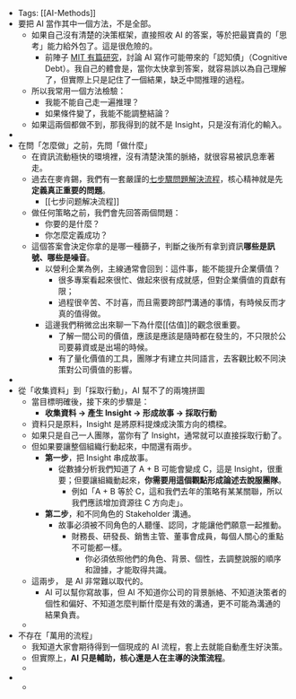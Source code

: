 - Tags:  [[AI-Methods]]
- 要把 AI 當作其中一個方法，不是全部。
	- 如果自己沒有清楚的決策框架，直接照收 AI 的答案，等於把最寶貴的「思考」能力給外包了。這是很危險的。
		- 前陣子 [MIT 有篇研究](https://zqjadm.clicks.mlsend.com/tf/cl/eyJ2Ijoie1wiYVwiOjkwMzIzMSxcImxcIjoxNjI2ODEwOTYzMjkyMzQxMzQsXCJyXCI6MTYyNjgxMTA4ODg5MDc3NDc4fSIsInMiOiJmMTBlZWJiOTcxNGY4YTY3In0)，討論 AI 寫作可能帶來的「認知債」（Cognitive Debt）。我自己的體會是，當你太快拿到答案，就容易誤以為自己理解了，但實際上只是記住了一個結果，缺乏中間推理的過程。
	- 所以我常用一個方法檢驗：
		- 我能不能自己走一遍推理？
		- 如果條件變了，我能不能調整結論？
	- 如果這兩個都做不到，那我得到的就不是 Insight，只是沒有消化的輸入。
-
- 在問「怎麼做」之前，先問「做什麼」
	- 在資訊流動極快的環境裡，沒有清楚決策的脈絡，就很容易被訊息牽著走。
	- 過去在麥肯錫，我們有一套嚴謹的[七步驟問題解決流程](https://zqjadm.clicks.mlsend.com/tf/cl/eyJ2Ijoie1wiYVwiOjkwMzIzMSxcImxcIjoxNjI2ODEwOTYzMzU1MjU1OTEsXCJyXCI6MTYyNjgxMTA4ODg5MDc3NDc4fSIsInMiOiJlYmJlZWNlNDg2YjM3NzhhIn0)，核心精神就是先**定義真正重要的問題**。
		- [[七步问题解决流程]]
	- 做任何策略之前，我們會先回答兩個問題：
		- 你要的是什麼？
		- 你怎麼定義成功？
	- 這個答案會決定你拿的是哪一種篩子，判斷之後所有拿到資訊**哪些是訊號、哪些是噪音**。
		- 以營利企業為例，主線通常會回到：這件事，能不能提升企業價值？
			- 很多專案看起來很忙、做起來很有成就感，但對企業價值的貢獻有限；
			- 過程很辛苦、不討喜，而且需要跨部門溝通的事情，有時候反而才真的值得做。
		- 這邊我們稍微岔出來聊一下為什麼[[估值]]的觀念很重要。
			- 了解一間公司的價值，應該是應該是隨時都在發生的，不只限於公司要募資或是出場的時候。
			- 有了量化價值的工具，團隊才有建立共同語言，去客觀比較不同決策對公司價值的影響。
-
- 從「收集資料」到「採取行動」，AI 幫不了的兩塊拼圖
	- 當目標明確後，接下來的步驟是：
		- **收集資料 → 產生 Insight → 形成故事 → 採取行動**
	- 資料只是原料，Insight 是將原料提煉成決策方向的橋樑。
	- 如果只是自己一人團隊，當你有了 Insight，通常就可以直接採取行動了。
	- 但如果要讓整個組織行動起來，中間還有兩步。
		- **第一步**，把 Insight 串成故事。
			- 從數據分析我們知道了 A + B 可能會變成 C，這是 Insight，很重要；但要讓組織動起來，**你需要用這個觀點形成論述去說服團隊**。
				- 例如「A + B 等於 C，這和我們去年的策略有某某關聯，所以我們應該增加資源往 C 方向走」。
		- **第二步**，和不同角色的 Stakeholder 溝通。
			- 故事必須被不同角色的人聽懂、認同，才能讓他們願意一起推動。
				- 財務長、研發長、銷售主管、董事會成員，每個人關心的重點不可能都一樣。
					- 你必須依照他們的角色、背景、個性，去調整說服的順序和證據，才能取得共識。
	- 這兩步， 是 AI 非常難以取代的。
		- AI 可以幫你寫故事，但 AI 不知道你公司的背景脈絡、不知道決策者的個性和偏好、不知道怎麼判斷什麼是有效的溝通，更不可能為溝通的結果負責。
	-
- 不存在「萬用的流程」
	- 我知道大家會期待得到一個現成的 AI 流程，套上去就能自動產生好決策。
	- 但實際上，**AI 只是輔助，核心還是人在主導的決策流程**。
	-
-
	-